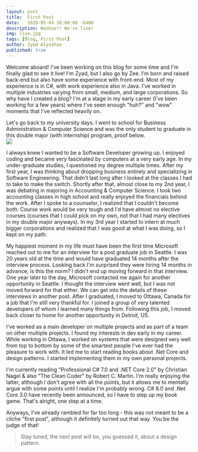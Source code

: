 ```yaml
---
layout: post
title:  First Post
date:   2020-05-04 16:00:00 -0400
description: Woohoo!! We're live!
img: live.jpg
tags: [Blog, First Post]
author: Zyad Alyashae
published: true
---
```

Welcome aboard! I've been working on this blog for some time and I'm finally glad to see it live! I'm Zyad, but I also go by Zee. I'm born and raised back-end but also have some experience with front-end. Most of my experience is in C#, with work experience also in Java.
I've worked in multiple industries varying from small, medium, and large corporations. So why have I created a blog? I'm at a stage in my early career (I've been working for a few years) where I've seen enough "huh?" and "wow" moments that I've reflected heavily on.

Let's go back to my university days. I went to school for Business Administration & Computer Science and was the only student to graduate in this double major (with internship) program, proof below.
<a href="{{site.baseurl}}/assets/img/itinerary.JPG">
<img style="margin-left: auto;margin-right: auto; display: block;" src="{{site.baseurl}}/assets/img/itinerary.JPG">
</a>

I always knew I wanted to be a Software Developer growing up. I enjoyed coding and became very fascinated by computers at a very early age. In my under-graduate studies, I questioned my degree multiple times. After my first year, I was thinking about dropping business entirely and specializing in Software Engineering. That didn't last long after I looked at the classes I had to take to make the switch. Shortly after that, almost close to my 2nd year, I was debating in majoring in Accounting & Computer Science. I took two accounting classes in high school and really enjoyed the financials behind the work. After I spoke to a counselor, I realized that I couldn't become both. Course work would be very tough and I'd have almost no elective courses (courses that I could pick on my own, not that I had many electives in my double major anyways). In my 3rd year I started to intern at much bigger corporations and realized that I was good at what I was doing, so I kept on my path.

My happiest moment in my life must have been the first time Microsoft reached out to me for an interview for a post graduate job in Seattle. I was 20 years old at the time and would have graduated 14 months after the interview process. Looking back I'm surprised they were hiring 14 months in advance, is this the norm? I didn't end up moving forward in that interview. One year later to the day, Microsoft contacted me again for another opportunity in Seattle. I thought the interview went well, but I was not moved forward for that either. We can get into the details of these interviews in another post. After I graduated, I moved to Ottawa, Canada for a job that I'm still very thankful for. I joined a group of very talented developers of whom I learned many things from. Following this job, I moved back closer to home for another opportunity in Detroit, US.

I've worked as a main developer on multiple projects and as part of a team on other multiple projects. I found my interests in dev early in my career. While working in Ottawa, I worked on systems that were designed very well from top to bottom by some of the smartest people I've ever had the pleasure to work with. It led me to start reading books about .Net Core and design patterns. I started implementing them in my own personal projects.

I'm currently reading "Professional C# 7.0 and .NET Core 2.0" by Christian Nagel & also "The Clean Coder" by Robert C. Martin. I'm really enjoying the latter, although I don't agree with all the points, but it allows me to mentally argue with some points until I realize I'm probably wrong.
C# 8.0 and .Net Core 3.0 have recently been announced, so I have to step up my book game. That's alright, one step at a time.

Anyways, I've already rambled for far too long - this was not meant to be a cliche "first post", although it definitely turned out that way. You be the judge of that!

> Stay tuned, the next post will be, you guessed it, about a design pattern.
